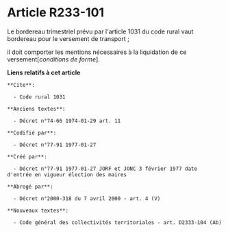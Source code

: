 # Article R233-101

Le bordereau trimestriel prévu par l'article 1031 du code rural vaut bordereau pour le versement de transport ;

il doit comporter les mentions nécessaires à la liquidation de ce versement[*conditions de forme*].

**Liens relatifs à cet article**

	**Cite**:

	  - Code rural 1031

	**Anciens textes**:

	  - Décret n°74-66 1974-01-29 art. 11

	**Codifié par**:

	  - Décret n°77-91 1977-01-27

	**Créé par**:

	  - Décret n°77-91 1977-01-27 JORF et JONC 3 février 1977 date d'entrée en vigueur élection des maires

	**Abrogé par**:

	  - Décret n°2000-318 du 7 avril 2000 - art. 4 (V)

	**Nouveaux textes**:

	  - Code général des collectivités territoriales - art. D2333-104 (Ab)
